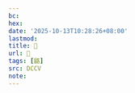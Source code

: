 ```yaml
---
bc:
hex:
date: '2025-10-13T10:28:26+08:00'
lastmod:
title: 􅠢
url: 􅠢
tags: [䶅]
src: DCCV
note:
---
```

